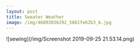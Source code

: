 ```yaml
---
layout: post
title: Sweater Weather
image: /img/46893036292_5861fe62b3_b.jpg
---
```



![sewing](/img/Screenshot 2019-09-25 21.53.14.png)
